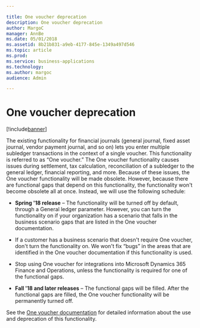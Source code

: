 ```yaml
---

title: One voucher deprecation
description: One voucher deprecation
author: MargoC
manager: AnnBe
ms.date: 05/01/2018
ms.assetid: 8b21b831-a9eb-4177-845e-1349a497d546
ms.topic: article
ms.prod: 
ms.service: business-applications
ms.technology: 
ms.author: margoc
audience: Admin

---
```

#  One voucher deprecation




[!include[banner](../../../includes/banner.md)]

The existing functionality for financial journals (general journal, fixed asset
journal, vendor payment journal, and so on) lets you enter multiple subledger
transactions in the context of a single voucher. This functionality is referred
to as “One voucher.” The One voucher functionality causes issues during
settlement, tax calculation, reconciliation of a subledger to the general
ledger, financial reporting, and more. Because of these issues, the One voucher
functionality will be made obsolete. However, because there are functional gaps
that depend on this functionality, the functionality won't become obsolete all
at once. Instead, we will use the following schedule:

-   **Spring '18 release** – The functionality will be turned off by default,
    through a General ledger parameter. However, you can turn the functionality
    on if your organization has a scenario that falls in the business scenario
    gaps that are listed in the One voucher documentation.

-   If a customer has a business scenario that doesn't require One voucher,
    don't turn the functionality on. We won't fix “bugs” in the areas that are
    identified in the One voucher documentation if this functionality is used.

-   Stop using One voucher for integrations into Microsoft Dynamics 365 Finance
    and Operations, unless the functionality is required for one of the
    functional gaps.

-   **Fall '18 and later releases** – The functional gaps will be filled. After
    the functional gaps are filled, the One voucher functionality will be
    permanently turned off.

See the [One voucher
documentation](https://go.microsoft.com/fwlink/?linkid=869389) for detailed
information about the use and deprecation of this functionality.
